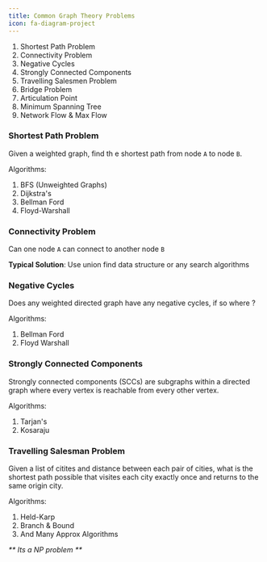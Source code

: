 ```yaml
---
title: Common Graph Theory Problems
icon: fa-diagram-project
---
```


1. Shortest Path Problem
2. Connectivity Problem
3. Negative Cycles
4. Strongly Connected Components
5. Travelling Salesmen Problem
6. Bridge Problem
7. Articulation Point
8. Minimum Spanning Tree
9. Network Flow & Max Flow


### Shortest Path Problem

Given a weighted graph, find th e shortest path from node `A` to node `B`.

Algorithms:

1. BFS (Unweighted Graphs)
2. Dijkstra's
3. Bellman Ford
4. Floyd-Warshall

### Connectivity Problem

Can one node `A` can connect to another node `B`

**Typical Solution**: Use union find data structure or any search algorithms

### Negative Cycles

Does any weighted directed graph have any negative cycles, if so where ?

Algorithms:

1. Bellman Ford
2. Floyd Warshall

### Strongly Connected Components

Strongly connected components (SCCs) are subgraphs within a directed graph where every vertex is reachable from every other vertex.

Algorithms:

1. Tarjan's
2. Kosaraju

### Travelling Salesman Problem

Given a list of citites and distance between each pair of cities, what is the shortest path possible that visites each city exactly once and returns to the same origin city.

Algorithms:

1. Held-Karp
2. Branch & Bound
3. And Many Approx Algorithms

_** Its a NP problem **_